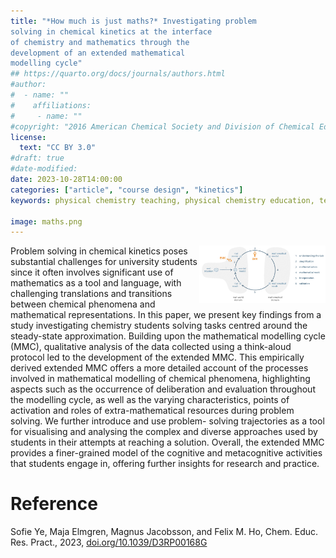 ```yaml
---
title: "*How much is just maths?* Investigating problem
solving in chemical kinetics at the interface
of chemistry and mathematics through the
development of an extended mathematical
modelling cycle"
## https://quarto.org/docs/journals/authors.html
#author:
#  - name: ""
#    affiliations:
#     - name: ""
#copyright: "2016 American Chemical Society and Division of Chemical Education, Inc."
license: 
  text: "CC BY 3.0"
#draft: true
#date-modified:
date: 2023-10-28T14:00:00
categories: ["article", "course design", "kinetics"]
keywords: physical chemistry teaching, physical chemistry education, teaching resources, kinetics, physical chemistry mathematics

image: maths.png
---
```

<img src="mmc.png" width="40%" align="right"/>

Problem solving in chemical kinetics poses substantial challenges for university students since it often involves significant use of mathematics as a tool and language, with challenging translations and transitions between chemical phenomena and mathematical representations. In this paper, we present key findings from a study investigating chemistry students solving tasks centred around the steady-state approximation. Building upon the mathematical modelling cycle (MMC), qualitative analysis of the data collected using a think-aloud protocol led to the development of the extended MMC. This empirically derived extended MMC offers a more detailed account of the processes involved in mathematical modelling of chemical phenomena, highlighting aspects such as the occurrence of deliberation and evaluation throughout the modelling cycle, as well as the varying characteristics, points of activation and roles of extra-mathematical resources during problem solving. We further introduce and use problem- solving trajectories as a tool for visualising and analysing the complex and diverse approaches used by students in their attempts at reaching a solution. Overall, the extended MMC provides a finer-grained model of the cognitive and metacognitive activities that students engage in, offering further insights for research and practice.


# Reference

Sofie Ye, Maja Elmgren, Magnus Jacobsson, and Felix M. Ho, Chem. Educ. Res. Pract., 2023, [doi.org/10.1039/D3RP00168G](https://doi.org/10.1039/D3RP00168G)

